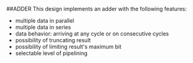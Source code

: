 ##ADDER
This design implements an adder with the following features:
- multiple data in parallel
- multiple data in series
- data behavior: arriving at any cycle or on consecutive cycles
- possibility of truncating result
- possibility of limiting result's maximum bit
- selectable level of pipelining
